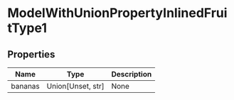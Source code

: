 # ModelWithUnionPropertyInlinedFruitType1


## Properties
Name | Type | Description
------------ | ------------- | -------------
bananas | Union[Unset, str] | None


